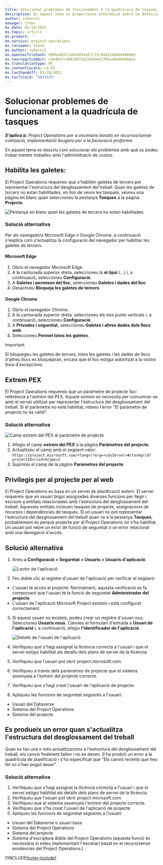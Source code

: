 ```yaml
---
title: Solucionar problemes de funcionament a la quadrícula de tasques
description: En aquest tema es proporciona informació sobre la detecció d'errors que es necessita quan es treballa a la quadrícula de tasques.
author: ruhercul
manager: tfehr
ms.date: 01/19/2021
ms.topic: article
ms.product: ''
ms.service: project-operations
ms.reviewer: kfend
ms.author: ruhercul
ms.openlocfilehash: 89bbad62c2a0a5693a57cf5c9a812ab644486469
ms.sourcegitcommit: c9edb4fc3042d97cb1245be627841e0a984dbdea
ms.translationtype: HT
ms.contentlocale: ca-ES
ms.lasthandoff: 01/19/2021
ms.locfileid: "5031525"
---
```

# <a name="troubleshoot-working-in-the-task-grid"></a>Solucionar problemes de funcionament a la quadrícula de tasques 

_**S'aplica a:** Project Operations per a escenaris basats en recursos/sense cotització, implementació lleugera per a la facturació proforma_

En aquest tema es descriu com solucionar els problemes amb què us podeu trobar mentre treballeu amb l'administració de costos.

## <a name="enable-cookies"></a>Habilita les galetes:

El Project Operations requereix que s'habilitin galetes de tercers per representar l'estructura del desglossament del treball. Quan les galetes de tercers no estan habilitades, en lloc de veure les tasques, veureu una pàgina en blanc quan seleccioneu la pestanya **Tasques** a la pàgina **Projecte**.

![Pestanya en blanc quan les galetes de tercers no estan habilitades](media/blankschedule.png)


### <a name="workaround"></a>Solució alternativa
Per als navegadors Microsoft Edge o Google Chrome, a continuació s'explica com s'actualitza la configuració del navegador per habilitar les galetes de tercers.

#### <a name="microsoft-edge"></a>Microsoft Edge

1. Obriu el navegador Microsoft Edge.
2. A la cantonada superior dreta, seleccioneu la **el·lipsi** (...) i, a continuació, seleccioneu **Configuració**.
3. A **Galetes i permisos del lloc**, seleccioneu **Galetes i dades del lloc**.
4. Desactiveu **Bloqueja les galetes de tercers**.

#### <a name="google-chrome"></a>Google Chrome

1. Obriu el navegador Chrome.
2. A la cantonada superior dreta, seleccioneu els tres punts verticals i, a continuació, seleccioneu **Configuració**.
3. A **Privades i seguretat**, seleccioneu **Galetes i altres dades dels llocs web**.
4. Seleccioneu **Permet totes les galetes**.

> [!IMPORTANT]
> Si bloquegeu les galetes de tercers, totes les galetes i les dades de llocs d'altres llocs es bloquejaran, encara que el lloc estigui autoritzat a la vostra llista d'excepcions.

## <a name="pex-endpoint"></a>Extrem PEX

El Project Operations requereix que un paràmetre de projecte faci referència a l'extrem del PEX. Aquest extrem es necessita per comunicar-se amb el servei utilitzat per representar l'estructura del desglossament del treball. Si el paràmetre no està habilitat, rebreu l'error "El paràmetre de projecte no és vàlid". 

### <a name="workaround"></a>Solució alternativa
 ![Camp extrem del PEX al paràmetre de projecte](media/projectparameter.png)

1. Afegiu el camp **extrem del PEX** a la pàgina **Paràmetres del projecte**.
2. Actualitzeu el camp amb el següent valor: `https://project.microsoft.com/<lang>/?org=<cdsServer>#/taskgrid?projectId=\<id>&type=2`
3. Suprimiu el camp de la pàgina **Paràmetres del projecte**.

## <a name="privileges-for-project-for-the-web"></a>Privilegis per al projecte per al web

El Project Operations es basa en un servei de planificació extern. El servei requereix que un usuari tingui assignades diverses funcions per llegir i escriure a entitats relacionades amb l'estructura del desglossament del treball. Aquestes entitats inclouen tasques de projecte, assignacions de recursos i dependències de tasques. Si un usuari no pot representar l'estructura del desglossament del treball quan va a la pestanya **Tasques**, probablement és perquè projecte per al Project Operations no s'ha habilitat. Un usuari pot rebre un error de funció de seguretat o un error relacionat amb una denegació d'accés.


## <a name="workaround"></a>Solució alternativa

1. Aneu a **Configuració > Seguretat > Usuaris > Usuaris d'aplicació**.  

   ![Lector de l'aplicació](media/applicationuser.jpg)
   
2. Feu doble clic al registre d'usuari de l'aplicació per verificar el següent:

 - L'usuari té accés al projecte. Normalment, aquesta verificació es fa comprovant que l'usuari té la funció de seguretat **Administrador del projecte**.
 - L'usuari de l'aplicació Microsoft Project existeix i està configurat correctament.
 
3. Si aquest usuari no existeix, podeu crear un registre d'usuari nou. Seleccioneu **Usuaris nous**. Canvieu el formulari d'entrada a **Usuari de l'aplicació** i, a continuació, afegiu **l'identificador de l'aplicació**.

   ![Detalls de l'usuari de l'aplicació](media/applicationuserdetails.jpg)

4. Verifiqueu que s'hagi assignat la llicència correcta a l'usuari i que el servei estigui habilitat als detalls dels plans de servei de la llicència.
5. Verifiqueu que l'usuari pot obrir project.microsoft.com.
6. Verifiqueu a través dels paràmetres de projecte que el sistema assenyala a l'extrem del projecte correcte.
7. Verifiqueu que s'hagi creat l'usuari de l'aplicació de projecte.
8. Apliqueu les funcions de seguretat següents a l'usuari:

  - Usuari del Dataverse
  - Sistema del Project Operations
  - Sistema del projecte

## <a name="error-when-updating-the-work-breakdown-structure"></a>Es produeix un error quan s'actualitza l'estructura del desglossament del treball

Quan es fan una o més actualitzacions a l'estructura del desglossament del treball, els canvis finalment fallen i no es desen. S'ha produït un error a la quadrícula de planificació i s'ha especificat que "Els canvis recents que heu fet no s'han pogut desar".

### <a name="workaround"></a>Solució alternativa

1. Verifiqueu que s'hagi assignat la llicència correcta a l'usuari i que el servei estigui habilitat als detalls dels plans de servei de la llicència.
2. Verifiqueu que l'usuari pot obrir project.microsoft.com.
3. Verifiqueu que el sistema assenyala l'extrem del projecte correcte.
4. Verifiqueu que s'ha creat l'usuari de l'aplicació de projecte.
5. Apliqueu les funcions de seguretat següents a l'usuari:
  
  - Usuari del Dataverse o usuari base
  - Sistema del Project Operations
  - Sistema del projecte
  - Sistema d'escriptura doble del Project Operations (aquesta funció és necessària si esteu implementant l'escenari basat en el recurs/sense existències del Project Operations.)


[!INCLUDE[footer-include](../includes/footer-banner.md)]